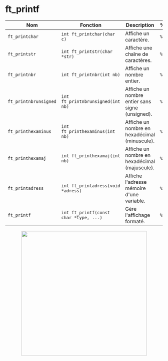 # ft_printf

<div align="center">

| **Nom**                    | **Fonction**                                                                  | **Description**                                                                 | **%**  |
|-------------------------------|-------------------------------------------------------------------------------|--------------------------------------------------------------------------------- |--------|
| `ft_printchar`                 | `int ft_printchar(char c)`                                                    | Affiche un caractère.                                                           | `%c`   |
| `ft_printstr`                  | `int ft_printstr(char *str)`                                                   | Affiche une chaîne de caractères.                                               | `%s`   |
| `ft_printnbr`                  | `int ft_printnbr(int nb)`                                                     | Affiche un nombre entier.                                                       | `%d`   |
| `ft_printnbrunsigned`          | `int ft_printnbrunsigned(int nb)`                                             | Affiche un nombre entier sans signe (unsigned).                                 | `%u`   |
| `ft_printhexaminus`            | `int ft_printhexaminus(int nb)`                                               | Affiche un nombre en hexadécimal (minuscule).                                    | `%x`   |
| `ft_printhexamaj`              | `int ft_printhexamaj(int nb)`                                                | Affiche un nombre en hexadécimal (majuscule).                                    | `%X`   |
| `ft_printadress`               | `int ft_printadress(void *adress)`                                            | Affiche l'adresse mémoire d'une variable.                                       | `%p`   |
| `ft_printf`                    | `int ft_printf(const char *type, ...)`                                         | Gère l'affichage formaté.                                                       | `%`    |

</div>



<p align="center">
  <img src="https://i.imgflip.com/9darcn.jpg" width="400" />
</p>
